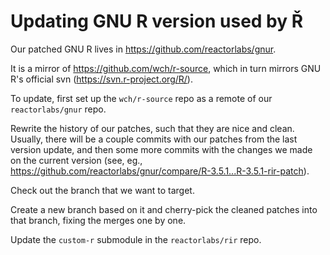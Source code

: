 # Updating GNU R version used by Ř

Our patched GNU R lives in https://github.com/reactorlabs/gnur.

It is a mirror of https://github.com/wch/r-source, which in turn mirrors GNU R's official svn (https://svn.r-project.org/R/).

To update, first set up the `wch/r-source` repo as a remote of our `reactorlabs/gnur` repo.

Rewrite the history of our patches, such that they are nice and clean. Usually, there will be a couple commits with our patches from the last version update, and then some more commits with the changes we made on the current version (see, eg., https://github.com/reactorlabs/gnur/compare/R-3.5.1...R-3.5.1-rir-patch).

Check out the branch that we want to target.

Create a new branch based on it and cherry-pick the cleaned patches into that branch, fixing the merges one by one.

Update the `custom-r` submodule in the `reactorlabs/rir` repo.
